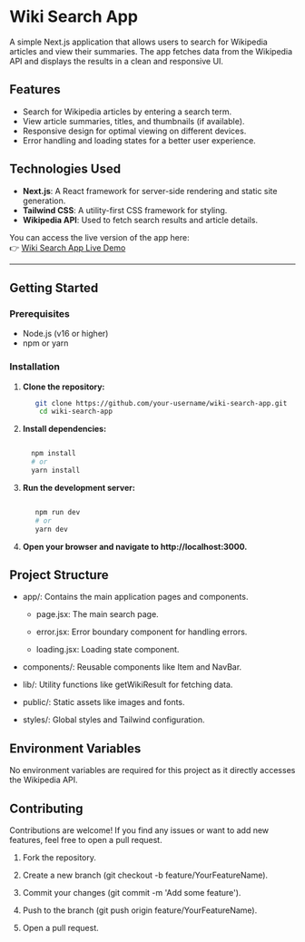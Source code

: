 # Wiki Search App

A simple Next.js application that allows users to search for Wikipedia articles and view their summaries. The app fetches data from the Wikipedia API and displays the results in a clean and responsive UI.

## Features

- Search for Wikipedia articles by entering a search term.
- View article summaries, titles, and thumbnails (if available).
- Responsive design for optimal viewing on different devices.
- Error handling and loading states for a better user experience.

## Technologies Used

- **Next.js**: A React framework for server-side rendering and static site generation.
- **Tailwind CSS**: A utility-first CSS framework for styling.
- **Wikipedia API**: Used to fetch search results and article details.

You can access the live version of the app here:    
👉 [Wiki Search App Live Demo](https://next-js-wiki-search-app.vercel.app/)

---

## Getting Started

### Prerequisites

- Node.js (v16 or higher)
- npm or yarn

### Installation

1. **Clone the repository:**

   ```bash
      git clone https://github.com/your-username/wiki-search-app.git
       cd wiki-search-app
2. **Install dependencies:**

    ```bash

      npm install
      # or
      yarn install

3. **Run the development server:**

    ```bash

       npm run dev
       # or
       yarn dev

4. **Open your browser and navigate to http://localhost:3000.**

## Project Structure
   
* app/: Contains the main application pages and components.

  - page.jsx: The main search page.

  - error.jsx: Error boundary component for handling errors.

  - loading.jsx: Loading state component.

* components/: Reusable components like Item and NavBar.

* lib/: Utility functions like getWikiResult for fetching data.

* public/: Static assets like images and fonts.

* styles/: Global styles and Tailwind configuration.

## Environment Variables

 No environment variables are required for this project as it directly accesses the Wikipedia API.



## Contributing

 Contributions are welcome! If you find any issues or want to add new features, feel free to open a pull request.

 1. Fork the repository.

 2. Create a new branch (git checkout -b feature/YourFeatureName).

 3. Commit your changes (git commit -m 'Add some feature').

 4. Push to the branch (git push origin feature/YourFeatureName).

 5. Open a pull request.

